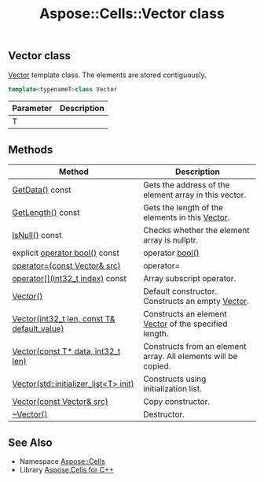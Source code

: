 ﻿---
title: Aspose::Cells::Vector class
linktitle: Vector
second_title: Aspose.Cells for C++ API Reference
description: 'Aspose::Cells::Vector class. Vector template class. The elements are stored contiguously in C++.'
type: docs
weight: 15900
url: /cpp/aspose.cells/vector/
---
## Vector class


[Vector](./) template class. The elements are stored contiguously.

```cpp
template<typenameT>class Vector
```


| Parameter | Description |
| --- | --- |
| T |  |
## Methods

| Method | Description |
| --- | --- |
| [GetData()](./getdata/) const | Gets the address of the element array in this vector. |
| [GetLength()](./getlength/) const | Gets the length of the elements in this [Vector](./). |
| [IsNull()](./isnull/) const | Checks whether the element array is nullptr. |
| explicit [operator bool()](./operator_bool/) const | operator [bool()](./vector/) |
| [operator=(const Vector\& src)](./operator_asm/) | operator= |
| [operator[](int32_t index)](./operator[]/) const | Array subscript operator. |
| [Vector()](./vector/) | Default constructor. Constructs an empty [Vector](./). |
| [Vector(int32_t len, const T\& default_value)](./vector/) | Constructs an element [Vector](./) of the specified length. |
| [Vector(const T* data, int32_t len)](./vector/) | Constructs from an element array. All elements will be copied. |
| [Vector(std::initializer_list\<T\> init)](./vector/) | Constructs using initialization list. |
| [Vector(const Vector\& src)](./vector/) | Copy constructor. |
| [~Vector()](./~vector/) | Destructor. |

## See Also

* Namespace [Aspose::Cells](../)
* Library [Aspose.Cells for C++](../../)
